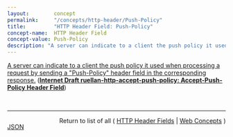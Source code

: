 ```yaml
---
layout:        concept
permalink:     "/concepts/http-header/Push-Policy"
title:         "HTTP Header Field: Push-Policy"
concept-name:  HTTP Header Field
concept-value: Push-Policy
description: "A server can indicate to a client the push policy it used when processing a request by sending a \"Push-Policy\" header field in the corresponding response."
---
```


[A server can indicate to a client the push policy it used when processing a request by sending a "Push-Policy" header field in the corresponding response.](http://tools.ietf.org/html/draft-ruellan-http-accept-push-policy#section-3.2 "Read documentation for HTTP Header Field &#34;Push-Policy&#34;") (**[Internet Draft ruellan-http-accept-push-policy: Accept-Push-Policy Header Field](/specs/IETF/I-D/ruellan-http-accept-push-policy "The &#34;Accept-Push-Policy&#34; and &#34;Push-Policy&#34; header fields enable a client and a server to negotiate the behaviour of the server regarding the usage of push on a per-request basis.")**)

<br/>
<hr/>

<p style="float : left"><a href="./Push-Policy.json" title="JSON representing this particular Web Concept value">JSON</a></p>
<p style="text-align: right">Return to list of all ( <a href="../http-header/">HTTP Header Fields</a> | <a href="../">Web Concepts</a> )</p>
